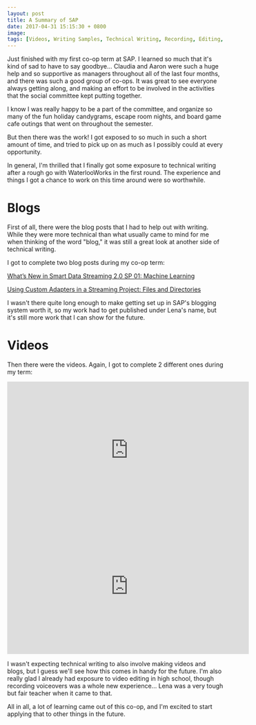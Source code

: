 ```yaml
---
layout: post
title: A Summary of SAP
date: 2017-04-31 15:15:30 + 0800
image:
tags: [Videos, Writing Samples, Technical Writing, Recording, Editing, My Work]
---
```

Just finished with my first co-op term at SAP. I learned so much that it's kind of sad to have to say goodbye... Claudia and Aaron were such a huge help and so supportive as managers throughout all of the last four months, and there was such a good group of co-ops. It was great to see everyone always getting along, and making an effort to be involved in the activities that the social committee kept putting together.

I know I was really happy to be a part of the committee, and organize so many of the fun holiday candygrams, escape room nights, and board game cafe outings that went on throughout the semester.

But then there was the work! I got exposed to so much in such a short amount of time, and tried to pick up on as much as I possibly could at every opportunity.

In general, I'm thrilled that I finally got some exposure to technical writing after a rough go with WaterlooWorks in the first round. The experience and things I got a chance to work on this time around were so worthwhile.

# Blogs #
First of all, there were the blog posts that I had to help out with writing. While they were more technical than what usually came to mind for me when thinking of the word "blog," it was still a great look at another side of technical writing.

I got to complete two blog posts during my co-op term:

[What’s New in Smart Data Streaming 2.0 SP 01: Machine Learning](https://blogs.sap.com/2017/04/18/whats-new-in-smart-data-streaming-2.0-sp-01-machine-learning/?lipi=urn%3Ali%3Apage%3Ad_flagship3_profile_view_base%3BrKGx6zBAS8WgL3xUCInjXw%3D%3D)

[Using Custom Adapters in a Streaming Project: Files and Directories](https://blogs.sap.com/2017/04/20/using-custom-adapters-in-a-streaming-project-files-and-directories/?lipi=urn%3Ali%3Apage%3Ad_flagship3_profile_view_base%3BrKGx6zBAS8WgL3xUCInjXw%3D%3D)

I wasn't there quite long enough to make getting set up in SAP's blogging system worth it, so my work had to get published under Lena's name, but it's still more work that I can show for the future.

# Videos #
Then there were the videos. Again, I got to complete 2 different ones during my term:

<iframe width="560" height="315" src="https://www.youtube.com/embed/F4t5O6zX7wE" frameborder="0" allow="autoplay; encrypted-media" allowfullscreen></iframe>

<iframe width="560" height="315" src="https://www.youtube.com/embed/co3zkOEii7A" frameborder="0" allow="autoplay; encrypted-media" allowfullscreen></iframe>


I wasn't expecting technical writing to also involve making videos and blogs, but I guess we'll see how this comes in handy for the future. I'm also really glad I already had exposure to video editing in high school, though recording voiceovers was a whole new experience... Lena was a very tough but fair teacher when it came to that.

All in all, a lot of learning came out of this co-op, and I'm excited to start applying that to other things in the future.
